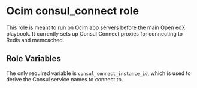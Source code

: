 Ocim consul_connect role
========================

This role is meant to run on Ocim app servers before the main Open edX playbook.  It currently sets
up Consul Connect proxies for connecting to Redis and memcached.

Role Variables
--------------

The only required variable is `consul_connect_instance_id`, which is used to derive the Consul service
names to connect to.
